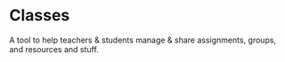 # Classes

A tool to help teachers & students manage & share assignments, groups, and resources and stuff.

